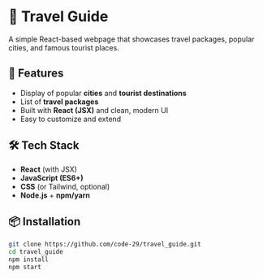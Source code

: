 # 🧳 Travel Guide

A simple React-based webpage that showcases travel packages, popular cities, and famous tourist places.

## 🚀 Features

- Display of popular **cities** and **tourist destinations**
- List of **travel packages**
- Built with **React (JSX)** and clean, modern UI
- Easy to customize and extend


## 🛠️ Tech Stack

- **React** (with JSX)
- **JavaScript (ES6+)**
- **CSS** (or Tailwind, optional)
- **Node.js** + **npm/yarn**

## 📦 Installation

```bash
git clone https://github.com/code-29/travel_guide.git
cd travel_guide
npm install
npm start


